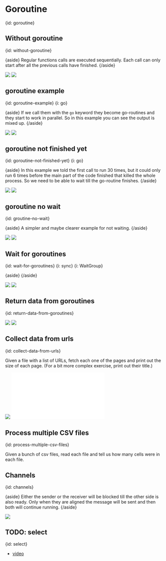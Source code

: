 # Goroutine
{id: goroutine}

## Without goroutine
{id: without-goroutine}

{aside}
Regular functions calls are executed sequentially. Each call can only start after all the previous calls have finished.
{/aside}

![](examples/without-goroutine/without_goroutine.go)
![](examples/without-goroutine/without_goroutine.out)

## goroutine example
{id: goroutine-example}
{i: go}

{aside}
If we call them with the `go` keyword they become go-routines and they start to work in parallel. So in this example you can see
the output is mixed up. 
{/aside}

![](examples/goroutine/goroutine.go)
![](examples/goroutine/goroutine.out)


## goroutine not finished yet
{id: goroutine-not-finished-yet}
{i: go}

{aside}
In this example we told the first call to run 30 times, but it could only run 6 times before the main part of the code finished that killed the whole process. So we need to be able to wait till the go-routine finishes.
{/aside}

![](examples/goroutine-not-finished-yet/goroutine_not_finished_yet.go)
![](examples/goroutine-not-finished-yet/goroutine_not_finished_yet.out)


## goroutine no wait
{id: groutine-no-wait}

{aside}
A simpler and maybe clearer example for not waiting.
{/aside}

![](examples/goroutine-nowait/goroutine_nowait.go)
![](examples/goroutine-nowait/goroutine_nowait.out)

## Wait for goroutines
{id: wait-for-goroutines}
{i: sync}
{i: WaitGroup}

{aside}
{/aside}

![](examples/wait-for-goroutines/wait_for_goroutines.go)
![](examples/wait-for-goroutines/wait_for_goroutines.out)

## Return data from goroutines
{id: return-data-from-goroutines}

![](examples/return-data-from-goroutines/return_data_from_goroutines.go)
![](examples/return-data-from-goroutines/return_data_from_goroutines.out)


## Collect data from urls
{id: collect-data-from-urls}

Given a file with a list of URLs, fetch each one of the pages and print out the size
of each page. (For a bit more complex exercise, print out their title.)

![](examples/collect-data-from-urls/collect_data_from_urls.go)
![](examples/collect-data-from-urls/urls.txt)


## Process multiple CSV files
{id: process-multiple-csv-files}

Given a bunch of csv files, read each file and tell us how many cells were in each file.

## Channels
{id: channels}

{aside}
Either the sender or the receiver will be blocked till the other side is also ready.
Only when they are aligned the message will be sent and then both will continue running.
{/aside}

![](examples/channels/channels.go)

## TODO: select
{id: select}


* [video](https://www.youtube.com/watch?v=LvgVSSpwND8)
